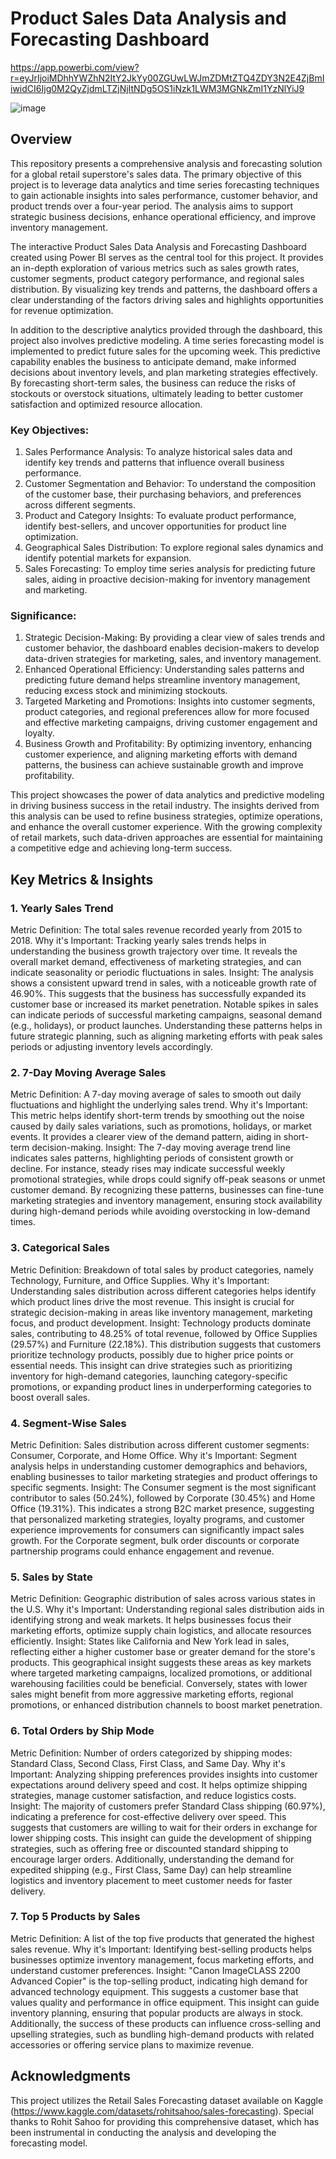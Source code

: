 # Product Sales Data Analysis and Forecasting Dashboard
https://app.powerbi.com/view?r=eyJrIjoiMDhhYWZhN2ItY2JkYy00ZGUwLWJmZDMtZTQ4ZDY3N2E4ZjBmIiwidCI6Ijg0M2QyZjdmLTZjNjItNDg5OS1iNzk1LWM3MGNkZmI1YzNlYiJ9

![image](https://github.com/user-attachments/assets/d0eb28e5-dd81-46cf-bea4-9155515c730b)

## Overview

This repository presents a comprehensive analysis and forecasting solution for a global retail superstore's sales data. The primary objective of this project is to leverage data analytics and time series forecasting techniques to gain actionable insights into sales performance, customer behavior, and product trends over a four-year period. The analysis aims to support strategic business decisions, enhance operational efficiency, and improve inventory management.

The interactive Product Sales Data Analysis and Forecasting Dashboard created using Power BI serves as the central tool for this project. It provides an in-depth exploration of various metrics such as sales growth rates, customer segments, product category performance, and regional sales distribution. By visualizing key trends and patterns, the dashboard offers a clear understanding of the factors driving sales and highlights opportunities for revenue optimization.

In addition to the descriptive analytics provided through the dashboard, this project also involves predictive modeling. A time series forecasting model is implemented to predict future sales for the upcoming week. This predictive capability enables the business to anticipate demand, make informed decisions about inventory levels, and plan marketing strategies effectively. By forecasting short-term sales, the business can reduce the risks of stockouts or overstock situations, ultimately leading to better customer satisfaction and optimized resource allocation.

### Key Objectives:

1) Sales Performance Analysis: To analyze historical sales data and identify key trends and patterns that influence overall business performance.
2) Customer Segmentation and Behavior: To understand the composition of the customer base, their purchasing behaviors, and preferences across different segments.
3) Product and Category Insights: To evaluate product performance, identify best-sellers, and uncover opportunities for product line optimization.
4) Geographical Sales Distribution: To explore regional sales dynamics and identify potential markets for expansion.
5) Sales Forecasting: To employ time series analysis for predicting future sales, aiding in proactive decision-making for inventory management and marketing.

### Significance:

1) Strategic Decision-Making: By providing a clear view of sales trends and customer behavior, the dashboard enables decision-makers to develop data-driven strategies for marketing, sales, and inventory management.
2) Enhanced Operational Efficiency: Understanding sales patterns and predicting future demand helps streamline inventory management, reducing excess stock and minimizing stockouts.
3) Targeted Marketing and Promotions: Insights into customer segments, product categories, and regional preferences allow for more focused and effective marketing campaigns, driving customer engagement and loyalty.
4) Business Growth and Profitability: By optimizing inventory, enhancing customer experience, and aligning marketing efforts with demand patterns, the business can achieve sustainable growth and improve profitability.

This project showcases the power of data analytics and predictive modeling in driving business success in the retail industry. The insights derived from this analysis can be used to refine business strategies, optimize operations, and enhance the overall customer experience. With the growing complexity of retail markets, such data-driven approaches are essential for maintaining a competitive edge and achieving long-term success.

## Key Metrics & Insights

### 1. Yearly Sales Trend
Metric Definition: The total sales revenue recorded yearly from 2015 to 2018.
Why it's Important: Tracking yearly sales trends helps in understanding the business growth trajectory over time. It reveals the overall market demand, effectiveness of marketing strategies, and can indicate seasonality or periodic fluctuations in sales.
Insight: The analysis shows a consistent upward trend in sales, with a noticeable growth rate of 46.90%. This suggests that the business has successfully expanded its customer base or increased its market penetration. Notable spikes in sales can indicate periods of successful marketing campaigns, seasonal demand (e.g., holidays), or product launches. Understanding these patterns helps in future strategic planning, such as aligning marketing efforts with peak sales periods or adjusting inventory levels accordingly.

### 2. 7-Day Moving Average Sales
Metric Definition: A 7-day moving average of sales to smooth out daily fluctuations and highlight the underlying sales trend.
Why it's Important: This metric helps identify short-term trends by smoothing out the noise caused by daily sales variations, such as promotions, holidays, or market events. It provides a clearer view of the demand pattern, aiding in short-term decision-making.
Insight: The 7-day moving average trend line indicates sales patterns, highlighting periods of consistent growth or decline. For instance, steady rises may indicate successful weekly promotional strategies, while drops could signify off-peak seasons or unmet customer demand. By recognizing these patterns, businesses can fine-tune marketing strategies and inventory management, ensuring stock availability during high-demand periods while avoiding overstocking in low-demand times.

### 3. Categorical Sales
Metric Definition: Breakdown of total sales by product categories, namely Technology, Furniture, and Office Supplies.
Why it's Important: Understanding sales distribution across different categories helps identify which product lines drive the most revenue. This insight is crucial for strategic decision-making in areas like inventory management, marketing focus, and product development.
Insight: Technology products dominate sales, contributing to 48.25% of total revenue, followed by Office Supplies (29.57%) and Furniture (22.18%). This distribution suggests that customers prioritize technology products, possibly due to higher price points or essential needs. This insight can drive strategies such as prioritizing inventory for high-demand categories, launching category-specific promotions, or expanding product lines in underperforming categories to boost overall sales.

### 4. Segment-Wise Sales
Metric Definition: Sales distribution across different customer segments: Consumer, Corporate, and Home Office.
Why it's Important: Segment analysis helps in understanding customer demographics and behaviors, enabling businesses to tailor marketing strategies and product offerings to specific segments.
Insight: The Consumer segment is the most significant contributor to sales (50.24%), followed by Corporate (30.45%) and Home Office (19.31%). This indicates a strong B2C market presence, suggesting that personalized marketing strategies, loyalty programs, and customer experience improvements for consumers can significantly impact sales growth. For the Corporate segment, bulk order discounts or corporate partnership programs could enhance engagement and revenue.

### 5. Sales by State
Metric Definition: Geographic distribution of sales across various states in the U.S.
Why it's Important: Understanding regional sales distribution aids in identifying strong and weak markets. It helps businesses focus their marketing efforts, optimize supply chain logistics, and allocate resources efficiently.
Insight: States like California and New York lead in sales, reflecting either a higher customer base or greater demand for the store's products. This geographical insight suggests these areas as key markets where targeted marketing campaigns, localized promotions, or additional warehousing facilities could be beneficial. Conversely, states with lower sales might benefit from more aggressive marketing efforts, regional promotions, or enhanced distribution channels to boost market penetration.

### 6. Total Orders by Ship Mode
Metric Definition: Number of orders categorized by shipping modes: Standard Class, Second Class, First Class, and Same Day.
Why it's Important: Analyzing shipping preferences provides insights into customer expectations around delivery speed and cost. It helps optimize shipping strategies, manage customer satisfaction, and reduce logistics costs.
Insight: The majority of customers prefer Standard Class shipping (60.97%), indicating a preference for cost-effective delivery over speed. This suggests that customers are willing to wait for their orders in exchange for lower shipping costs. This insight can guide the development of shipping strategies, such as offering free or discounted standard shipping to encourage larger orders. Additionally, understanding the demand for expedited shipping (e.g., First Class, Same Day) can help streamline logistics and inventory placement to meet customer needs for faster delivery.

### 7. Top 5 Products by Sales
Metric Definition: A list of the top five products that generated the highest sales revenue.
Why it's Important: Identifying best-selling products helps businesses optimize inventory management, focus marketing efforts, and understand customer preferences.
Insight: "Canon ImageCLASS 2200 Advanced Copier" is the top-selling product, indicating high demand for advanced technology equipment. This suggests a customer base that values quality and performance in office equipment. This insight can guide inventory planning, ensuring that popular products are always in stock. Additionally, the success of these products can influence cross-selling and upselling strategies, such as bundling high-demand products with related accessories or offering service plans to maximize revenue.

## Acknowledgments

This project utilizes the Retail Sales Forecasting dataset available on Kaggle (https://www.kaggle.com/datasets/rohitsahoo/sales-forecasting). Special thanks to Rohit Sahoo for providing this comprehensive dataset, which has been instrumental in conducting the analysis and developing the forecasting model.
